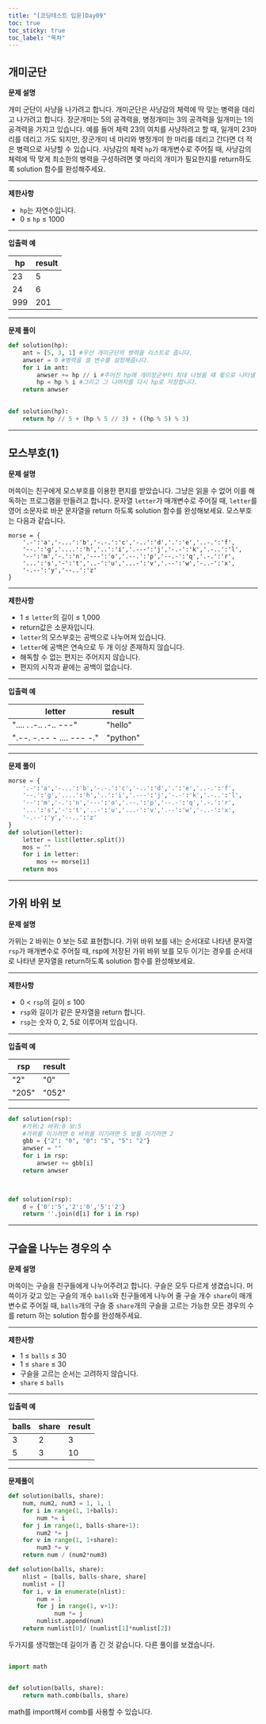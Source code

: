 ```yaml
---
title: "[코딩테스트 입문]Day09"
toc: true
toc_sticky: true
toc_label: "목차"
---
```


## 개미군단

**문제 설명**

개미 군단이 사냥을 나가려고 합니다. 개미군단은 사냥감의 체력에 딱 맞는 병력을 데리고 나가려고 합니다. 장군개미는 5의 공격력을, 병정개미는 3의 공격력을 일개미는 1의 공격력을 가지고 있습니다. 예를 들어 체력 23의 여치를 사냥하려고 할 때, 일개미 23마리를 데리고 가도 되지만, 장군개미 네 마리와 병정개미 한 마리를 데리고 간다면 더 적은 병력으로 사냥할 수 있습니다. 사냥감의 체력 `hp`가 매개변수로 주어질 때, 사냥감의 체력에 딱 맞게 최소한의 병력을 구성하려면 몇 마리의 개미가 필요한지를 return하도록 solution 함수를 완성해주세요.

------

**제한사항**

- `hp`는 자연수입니다.
- 0 ≤ `hp` ≤ 1000

------

**입출력 예**

| hp   | result |
| ---- | ------ |
| 23   | 5      |
| 24   | 6      |
| 999  | 201    |

---

**문제 풀이**

```python
def solution(hp):
    ant = [5, 3, 1] #우선 개미군단의 병력을 리스트로 줍니다.
    anwser = 0 #병력을 셀 변수를 설정해줍니다.
    for i in ant:
        anwser += hp // i #주어진 hp에 개미장군부터 최대 나눴을 떄 몫으로 나타낼 수 있는 수를 저장합니다.
        hp = hp % i #그리고 그 나머지를 다시 hp로 저장합니다.
    return anwser
        
```

```python
def solution(hp):    
    return hp // 5 + (hp % 5 // 3) + ((hp % 5) % 3)
```

---

## 모스부호(1)

**문제 설명**

머쓱이는 친구에게 모스부호를 이용한 편지를 받았습니다. 그냥은 읽을 수 없어 이를 해독하는 프로그램을 만들려고 합니다. 문자열 `letter`가 매개변수로 주어질 때, `letter`를 영어 소문자로 바꾼 문자열을 return 하도록 solution 함수를 완성해보세요.
모스부호는 다음과 같습니다.

```
morse = { 
    '.-':'a','-...':'b','-.-.':'c','-..':'d','.':'e','..-.':'f',
    '--.':'g','....':'h','..':'i','.---':'j','-.-':'k','.-..':'l',
    '--':'m','-.':'n','---':'o','.--.':'p','--.-':'q','.-.':'r',
    '...':'s','-':'t','..-':'u','...-':'v','.--':'w','-..-':'x',
    '-.--':'y','--..':'z'
}
```

------

**제한사항**

- 1 ≤ `letter`의 길이 ≤ 1,000
- return값은 소문자입니다.
- `letter`의 모스부호는 공백으로 나누어져 있습니다.
- `letter`에 공백은 연속으로 두 개 이상 존재하지 않습니다.
- 해독할 수 없는 편지는 주어지지 않습니다.
- 편지의 시작과 끝에는 공백이 없습니다.

------

**입출력 예**

| letter                    | result   |
| ------------------------- | -------- |
| ".... . .-.. .-.. ---"    | "hello"  |
| ".--. -.-- - .... --- -." | "python" |

---

**문제 풀이**

```python
morse = { 
    '.-':'a','-...':'b','-.-.':'c','-..':'d','.':'e','..-.':'f',
    '--.':'g','....':'h','..':'i','.---':'j','-.-':'k','.-..':'l',
    '--':'m','-.':'n','---':'o','.--.':'p','--.-':'q','.-.':'r',
    '...':'s','-':'t','..-':'u','...-':'v','.--':'w','-..-':'x',
    '-.--':'y','--..':'z'
}
def solution(letter):
    letter = list(letter.split())
    mos = ""
    for i in letter:
        mos += morse[i]
    return mos    
```

---

## 가위 바위 보

**문제 설명**

가위는 2 바위는 0 보는 5로 표현합니다. 가위 바위 보를 내는 순서대로 나타낸 문자열 `rsp`가 매개변수로 주어질 때, rsp에 저장된 가위 바위 보를 모두 이기는 경우를 순서대로 나타낸 문자열을 return하도록 solution 함수를 완성해보세요.

------

**제한사항**

- 0 < `rsp`의 길이 ≤ 100
- `rsp`와 길이가 같은 문자열을 return 합니다.
- `rsp`는 숫자 0, 2, 5로 이루어져 있습니다.

------

**입출력 예**

| rsp   | result |
| ----- | ------ |
| "2"   | "0"    |
| "205" | "052"  |

---

```python
def solution(rsp):
    #가위:2 바위:0 보:5
    #가위를 이기려면 0 바위를 이기려면 5 보를 이기려면 2
    gbb = {"2": "0", "0": "5", "5": "2"}
    anwser = ""
    for i in rsp:
        anwser += gbb[i]
    return anwser
        
```

```python

def solution(rsp):
    d = {'0':'5','2':'0','5':'2'}
    return ''.join(d[i] for i in rsp)
```

---

## 구슬을 나누는 경우의 수

**문제 설명**

머쓱이는 구슬을 친구들에게 나누어주려고 합니다. 구슬은 모두 다르게 생겼습니다. 머쓱이가 갖고 있는 구슬의 개수 `balls`와 친구들에게 나누어 줄 구슬 개수 `share`이 매개변수로 주어질 때, `balls`개의 구슬 중 `share`개의 구슬을 고르는 가능한 모든 경우의 수를 return 하는 solution 함수를 완성해주세요.

------

**제한사항**

- 1 ≤ `balls` ≤ 30
- 1 ≤ `share` ≤ 30
- 구슬을 고르는 순서는 고려하지 않습니다.
- `share` ≤ `balls`

------

**입출력 예**

| balls | share | result |
| ----- | ----- | ------ |
| 3     | 2     | 3      |
| 5     | 3     | 10     |

---

**문제풀이**

```python
def solution(balls, share):
    num, num2, num3 = 1, 1, 1
    for i in range(1, 1+balls):
        num *= i
    for j in range(1, balls-share+1):
        num2 *= j
    for v in range(1, 1+share):
        num3 *= v
    return num / (num2*num3)

```

```python
def solution(balls, share):
    nlist = [balls, balls-share, share]
    numlist = []
    for i, v in enumerate(nlist):
        num = 1
        for j in range(1, v+1):
             num *= j
        numlist.append(num)
    return numlist[0]/ (numlist[1]*numlist[2])
```

두가지를 생각했는데 길이가 좀 긴 것 같습니다. 다른 풀이를 보겠습니다.

```python

import math


def solution(balls, share):
    return math.comb(balls, share)
```

math를 import해서 comb를 사용할 수 있습니다. 

